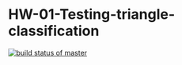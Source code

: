 # HW-01-Testing-triangle-classification

[![build status of master](https://travis-ci.com/tsmith567/SSW-567.svg?branch=master)](https://travis-ci.com/Chakradhar-24/SSW-567)
